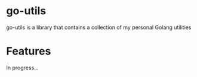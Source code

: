 # go-utils

go-utils is a library that contains a collection of my personal Golang utilities

# Features

In progress...
